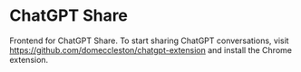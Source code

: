 # ChatGPT Share

Frontend for ChatGPT Share. To start sharing ChatGPT conversations, visit https://github.com/domeccleston/chatgpt-extension and install the Chrome extension.